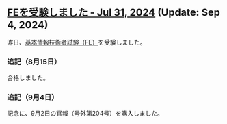 <h1 style="font-size:23px;"><a href="https://juten10x.github.io/blog/fe_Jul-31-2024.html">FEを受験しました - Jul 31, 2024</a> (Update: Sep 4, 2024)</h1>

昨日、[基本情報技術者試験（FE）](https://www.ipa.go.jp/shiken/kubun/fe.html)を受験しました。

### 追記（8月15日）
合格しました。

### 追記（9月4日）
記念に、9月2日の官報（号外第204号）を購入しました。
